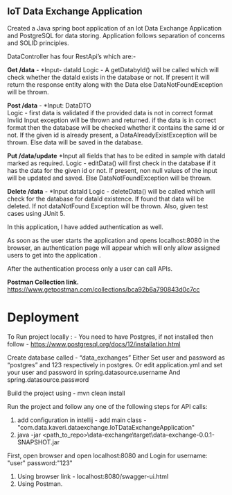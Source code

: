 
## IoT Data Exchange Application


Created a Java spring boot application of an Iot Data Exchange Application and PostgreSQL for data storing.  Application follows separation of concerns and SOLID principles.

DataController has four RestApi’s which are:- 

**Get /data** -
*Input- dataId 
Logic - A getDatabyId() will be called which will check whether the dataId exists in the database or not. If present it will return the response entity along with the Data else DataNotFoundException will be thrown.

**Post /data** -
*Input: DataDTO  
Logic - first data is validated if the provided data is not in correct format Invlid Input exception will be thrown and returned.
if the data is in correct format then the database will be checked whether it contains the same id or not. If the given id is already present, a DataAlreadyExistException will be thrown. Else data will be saved in the database.


**Put /data/update** 
*Input all fields that has to be edited in sample with dataId marked as required. 
Logic - editData() will first check in the database if it has the data for the given id or not. If present, non null values of the input will be updated and saved. Else DataNotFoundException will be thrown.

**Delete /data** - *Input dataId
Logic - deleteData() will be called which will check for the database for dataId existence. If found that data will be deleted. If not dataNotFound Exception will be thrown.
Also, given test cases using JUnit 5.

In this application, I have added authentication as well.

As soon as the user starts the application and opens localhost:8080 in the browser, an authentication page will appear which will only allow assigned users to get into the application .



After the authentication process only a user can call APIs.

**Postman Collection link.**
https://www.getpostman.com/collections/bca92b6a790843d0c7cc

# Deployment

To Run project locally : -
You need to have Postgres, if not installed then follow - https://www.postgresql.org/docs/12/installation.html

Create database called - “data_exchanges”
Either Set user and password as  “postgres” and 123 respectively in postgres. Or edit application.yml and set your user and password in spring.datasource.username 
And spring.datasource.password  

Build the project using - mvn clean install

Run the project and follow any one of the following steps for API calls:
1) add configuration in intellij - add main class - "com.data.kaveri.dataexchange.IoTDataExchangeApplication"
2) java -jar <path_to_repo>\data-exchange\target\data-exchange-0.0.1-SNAPSHOT.jar 

First, open browser and open localhost:8080 and Login
for username: "user"
password:"123" 

1) Using browser link -  localhost:8080/swagger-ui.html
2) Using Postman.

